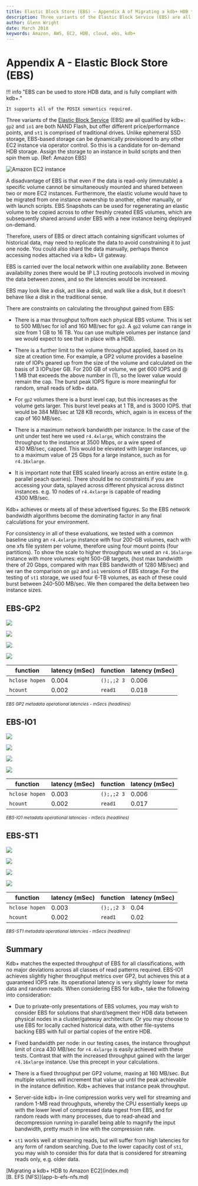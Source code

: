 ```yaml
---
title: Elastic Block Store (EBS) – Appendix A of Migrating a kdb+ HDB to Amazon EC2 – Cloud – kdb+ and q documentation
description: Three variants of the Elastic Block Service (EBS) are all qualified by kdb+. gp2 and io1 are both NAND Flash, but offer different price/performance points, and st1 is comprised of traditional drives. Unlike ephemeral SSD storage, EBS-based storage can be dynamically provisioned to any other EC2 instance via operator control. So this is a candidate for on-demand HDB storage. 
author: Glenn Wright
date: March 2018
keywords: Amazon, AWS, EC2, HDB, cloud, ebs, kdb+
---
```

# Appendix A - Elastic Block Store (EBS)


!!! info "EBS can be used to store HDB data, and is fully compliant with kdb+."

    It supports all of the POSIX semantics required.

Three variants of the [Elastic Block Service](https://docs.aws.amazon.com/AWSEC2/latest/UserGuide/RootDeviceStorage.html) (EBS) are all qualified by
kdb+: `gp2` and `io1` are both NAND Flash, but offer different
price/performance points, and `st1` is comprised of traditional drives.
Unlike ephemeral SSD storage, EBS-based storage can be dynamically
provisioned to any other EC2 instance via operator control. So this is a
candidate for on-demand HDB storage. Assign the storage to an instance
in build scripts and then spin them up. (Ref: Amazon EBS)

![Amazon EC2 instance](img/media/image14.png)

A disadvantage of EBS is that even if the data is read-only (immutable)
a specific volume cannot be simultaneously mounted and shared
between two or more EC2 instances. Furthermore, the elastic volume would
have to be migrated from one instance ownership to another, either
manually, or with launch scripts. EBS Snapshots can be used for
regenerating an elastic volume to be copied across to other freshly
created EBS volumes, which are subsequently shared around under EBS with
a new instance being deployed on-demand.

Therefore, users of EBS or direct attach containing significant volumes
of historical data, may need to replicate the data to avoid constraining
it to just one node. You could also shard the data manually,
perhaps thence accessing nodes attached via a kdb+ UI gateway.

EBS is carried over the local network within one availability zone.
Between availability zones there would be IP L3 routing protocols
involved in moving the data between zones, and so the latencies would be
increased.

EBS may look like a disk, act like a disk, and walk like a disk, but it
doesn’t behave like a disk in the traditional sense.

There are constraints on calculating the throughput gained from EBS:

  - There is a max throughput to/from each physical EBS volume. This is
    set to 500&nbsp;MB/sec for io1 and 160&nbsp;MB/sec for `gp2`. A `gp2` volume can
    range in size from 1&nbsp;GB to 16&nbsp;TB. You can use multiple volumes per
    instance (and we would expect to see that in place with a HDB).

  - There is a further limit to the volume throughput applied, based on
    its size at creation time. For example, a GP2 volume provides a
    baseline rate of IOPs geared up from the size of the volume and
    calculated on the basis of 3 IOPs/per GB. For 200&nbsp;GB of volume, we
    get 600 IOPS and @ 1&nbsp;MB that exceeds the above number in (1), so the
    lower value would remain the cap. The burst peak IOPS figure is more
    meaningful for random, small reads of kdb+ data.

  - For `gp2` volumes there is a burst level cap, but this increases as the volume gets larger. This burst level peaks at 1 TB, and is 3000 IOPS. that would be 384&nbsp;MB/sec at 128&nbsp;KB records, which, again is in excess of the cap of 160&nbsp;MB/sec.

  - There is a maximum network bandwidth per instance. In the case of
    the unit under test here we used `r4.4xlarge`, which constrains the
    throughput to the instance at 3500&nbsp;Mbps, or a wire speed of 430&nbsp;MB/sec, capped. This would be elevated with larger instances, up to
    a maximum value of 25&nbsp;Gbps for a large instance, such as for
    `r4.16xlarge`.

  - It is important note that EBS scaled linearly across an entire
    estate (e.g. parallel peach queries). There should be no constraints
    if you are accessing your data, splayed across different physical
    across distinct instances. e.g. 10 nodes of `r4.4xlarge` is capable of
    reading 4300&nbsp;MB/sec.

Kdb+ achieves or meets all of these advertised figures. So the EBS
network bandwidth algorithms become the dominating factor in any final
calculations for your environment.

For consistency in all of these evaluations, we tested with a common
baseline using an `r4.4xlarge` instance with four 200-GB volumes, each with
one xfs file system per volume, therefore using four mount points (four
partitions). To show the scale to higher throughputs we used an
`r4.16xlarge` instance with more volumes: eight 500-GB targets, (host max
bandwidth there of 20&nbsp;Gbps, compared with max EBS bandwidth of 1280&nbsp;MB/sec) and
we ran the comparison on `gp2` and `io1` versions of EBS storage.
For the testing of `st1` storage, we used four 6-TB volumes, as each of
these could burst between 240-500&nbsp;MB/sec. We then compared the delta
between two instance sizes.


## EBS-GP2

![](img/media/image15.png)

![](img/media/image16.png)

![](img/media/image17.png)

![](img/media/image18.png)


function       | latency (mSec) | function   | latency (mSec) 
---------------|----------------|------------|---------------
`hclose hopen` | 0.004          | `();,;2 3` | 0.006
`hcount`       | 0.002          | `read1`    | 0.018

<small>_EBS GP2 metadata operational latencies - mSecs (headlines)_</small>


## EBS-IO1

![](img/media/image19.png)

![](img/media/image20.png)

![](img/media/image21.png)

![](img/media/image22.png)

function       | latency (mSec) | function   | latency (mSec) 
---------------|----------------|------------|---------------
`hclose hopen` | 0.003          | `();,;2 3` | 0.006
`hcount`       | 0.002          | `read1`    | 0.017

<small>_EBS-IO1 metadata operational latencies - mSecs (headlines)_</small>


## EBS-ST1

![](img/media/image23.png)

![](img/media/image24.png)

![](img/media/image25.png)

![](img/media/image26.png)

function       | latency (mSec) | function   | latency (mSec) 
---------------|----------------|------------|---------------
`hclose hopen` | 0.003          | `();,;2 3` | 0.04
`hcount`       | 0.002          | `read1`    | 0.02

<small>_EBS-ST1 metadata operational latencies - mSecs (headlines)_</small>


## Summary 

Kdb+ matches the expected throughput of EBS for all classifications,
with no major deviations across all classes of read patterns required.
EBS-IO1 achieves slightly higher throughput metrics over GP2, but
achieves this at a guaranteed IOPS rate. Its operational latency is
very slightly lower for meta data and random reads. When considering
EBS for kdb+, take the following into consideration:

-   Due to private-only presentations of EBS volumes, you may wish to
    consider EBS for solutions that shard/segment their HDB data between
    physical nodes in a cluster/gateway architecture. Or you may choose
    to use EBS for locally cached historical data, with other
    file-systems backing EBS with full or partial copies of the entire
    HDB.

-   Fixed bandwidth per node: in our testing cases, the instance
    throughput limit of circa 430&nbsp;MB/sec for `r4.4xlarge` is easily
    achieved with these tests. Contrast that with the increased
    throughput gained with the larger `r4.16xlarge` instance. Use this
    precept in your calculations.

-   There is a fixed throughput per GP2 volume, maxing at 160&nbsp;MB/sec.
    But multiple volumes will increment that value up until the peak
    achievable in the instance definition. Kdb+ achieves that instance
    peak throughput.

-   Server-side kdb+ in-line compression works very well for streaming
    and random 1-MB read throughputs, whereby the CPU essentially keeps
    up with the lower level of compressed data ingest from EBS, and for
    random reads with many processes, due to read-ahead and
    decompression running in-parallel being able to magnify the input
    bandwidth, pretty much in line with the compression rate.

-   `st1` works well at streaming reads, but will suffer from high
    latencies for any form of random searching. Due to the lower
    capacity cost of `st1`, you may wish to consider this for data that is
    considered for streaming reads only, e.g. older data.





<div class="kx-nav" markdown="1">
<div class="kx-nav-prev">[Migrating a kdb+ HDB to Amazon EC2](index.md)</div><div class="kx-nav-next">[B. EFS (NFS)](app-b-efs-nfs.md)</div>
</div>
